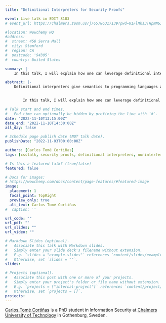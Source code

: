 ```yaml
---
title: "Definitional Interpreters for Security Proofs"

event: Live talk in EDIT 8103
# event_url: https://chalmers.zoom.us/j/65786317139?pwd=U1FlMks3THpNNG1WaFRJNkJxQXdBQT09

#location: Wowchemy HQ
#address:
#  street: 450 Serra Mall
#  city: Stanford
#  region: CA
#  postcode: '94305'
#  country: United States

summary: |-
    In this talk, I will explain how one can leverage definitional interpreters written in Agda (using coinduction and variations of the Delay monad) for proving (suitable versions) of noninterference for security-aware higher-order functional languages with effects. These proofs are, in some sense, simpler than the usual step-indexed logical-relations based proofs that abound in the literature.

abstract: |-
    Definitional interpreters give semantics to programming languages as an evaluation function written in a suitable metalanguage. These interpreters constitute a compelling alternative to relational semantics (e.g., small-step) because they can be used to execute programs, and they are closer to their actual implementation. When the metalanguage is dependently-typed, like Agda or Coq, one can further reason directly about the execution of programs. 

    
        In this talk, I will explain how one can leverage definitional interpreters written in Agda (using coinduction and variations of the Delay monad) for proving (suitable versions) of noninterference for security-aware higher-order functional languages with effects. These proofs are, in some sense, simpler than the usual step-indexed logical-relations based proofs that abound in the literature. Disclaimer: This is work in progress.

# Talk start and end times.
#   End time can optionally be hidden by prefixing the line with `#`.
date: "2022-11-10T13:15:00Z"
date_end: "2022-11-10T14:30:00Z"
all_day: false

# Schedule page publish date (NOT talk date).
publishDate: "2022-11-03T00:00:00Z"

authors: [Carlos Tomé Cortiñas]
tags: [csstalk, security proofs, definitional interpreters, noninterference]

# Is this a featured talk? (true/false)
featured: false

# Docs for images:
# https://wowchemy.com/docs/content/page-features/#featured-image
image:
  placement: 1
  focal_point: TopRight
  preview_only: true
  alt_text: Carlos Tomé Cortiñas
#  caption: ''

url_code: ""
url_pdf: ""
url_slides: ""
url_video: ""

# Markdown Slides (optional).
#   Associate this talk with Markdown slides.
#   Simply enter your slide deck's filename without extension.
#   E.g. `slides = "example-slides"` references `content/slides/example-slides.md`.
#   Otherwise, set `slides = ""`.
slides:

# Projects (optional).
#   Associate this post with one or more of your projects.
#   Simply enter your project's folder or file name without extension.
#   E.g. `projects = ["internal-project"]` references `content/project/deep-learning/index.md`.
#   Otherwise, set `projects = []`.
projects:
---
```


[Carlos Tomé Cortiñas](https://www.chalmers.se/en/staff/Pages/carlos-tome.aspx) is a PhD student in Information Security at [Chalmers University of Technology](https://www.chalmers.se/) in Gothenburg, Sweden.
